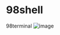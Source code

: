 # 98shell

98terminal
![image](https://github.com/notblong/98shell/assets/61457360/5c882511-8a03-43c3-a984-e4018ea83bae)
